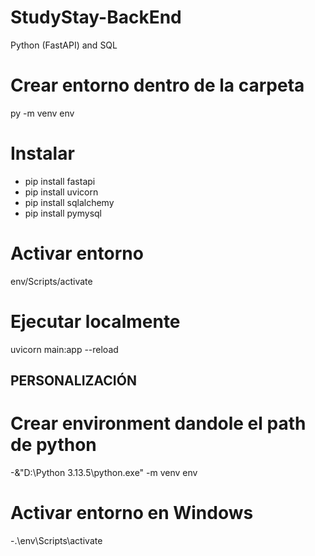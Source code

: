 # StudyStay-BackEnd
Python (FastAPI) and SQL

# Crear entorno dentro de la carpeta
py -m venv env

# Instalar
- pip install fastapi
- pip install uvicorn
- pip install sqlalchemy
- pip install pymysql

# Activar entorno
env/Scripts/activate

# Ejecutar localmente
uvicorn main:app --reload


## PERSONALIZACIÓN
# Crear environment dandole el path de python
-&"D:\Python 3.13.5\python.exe" -m venv env
# Activar entorno en Windows
-.\env\Scripts\activate

